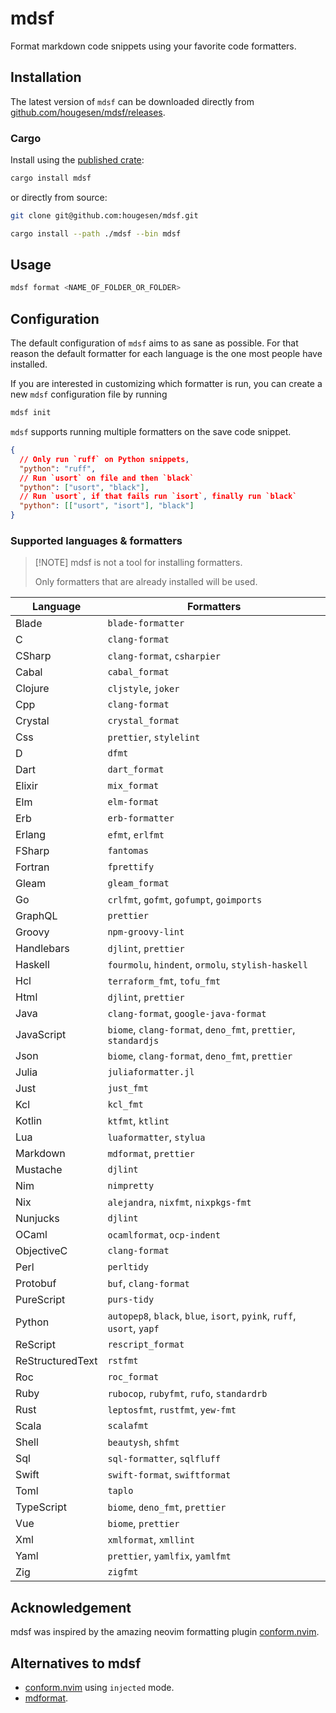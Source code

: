 # mdsf

Format markdown code snippets using your favorite code formatters.

## Installation

The latest version of `mdsf` can be downloaded directly from [github.com/hougesen/mdsf/releases](https://github.com/hougesen/mdsf/releases).

### Cargo

Install using the [published crate](https://crates.io/crates/mdsf):

```sh
cargo install mdsf
```

or directly from source:

```sh
git clone git@github.com:hougesen/mdsf.git

cargo install --path ./mdsf --bin mdsf
```

## Usage

```sh
mdsf format <NAME_OF_FOLDER_OR_FOLDER>
```

## Configuration

The default configuration of `mdsf` aims to as sane as possible. For that reason the default formatter for each language is the one most people have installed.

If you are interested in customizing which formatter is run, you can create a new `mdsf` configuration file by running

```sh
mdsf init
```

`mdsf` supports running multiple formatters on the save code snippet.

```json
{
  // Only run `ruff` on Python snippets,
  "python": "ruff",
  // Run `usort` on file and then `black`
  "python": ["usort", "black"],
  // Run `usort`, if that fails run `isort`, finally run `black`
  "python": [["usort", "isort"], "black"]
}
```

### Supported languages & formatters

> \[!NOTE\]
> mdsf is not a tool for installing formatters.
>
> Only formatters that are already installed will be used.

<!-- START_SECTION:supported-languages -->

| Language         | Formatters                                                             |
| ---------------- | ---------------------------------------------------------------------- |
| Blade            | `blade-formatter`                                                      |
| C                | `clang-format`                                                         |
| CSharp           | `clang-format`, `csharpier`                                            |
| Cabal            | `cabal_format`                                                         |
| Clojure          | `cljstyle`, `joker`                                                    |
| Cpp              | `clang-format`                                                         |
| Crystal          | `crystal_format`                                                       |
| Css              | `prettier`, `stylelint`                                                |
| D                | `dfmt`                                                                 |
| Dart             | `dart_format`                                                          |
| Elixir           | `mix_format`                                                           |
| Elm              | `elm-format`                                                           |
| Erb              | `erb-formatter`                                                        |
| Erlang           | `efmt`, `erlfmt`                                                       |
| FSharp           | `fantomas`                                                             |
| Fortran          | `fprettify`                                                            |
| Gleam            | `gleam_format`                                                         |
| Go               | `crlfmt`, `gofmt`, `gofumpt`, `goimports`                              |
| GraphQL          | `prettier`                                                             |
| Groovy           | `npm-groovy-lint`                                                      |
| Handlebars       | `djlint`, `prettier`                                                   |
| Haskell          | `fourmolu`, `hindent`, `ormolu`, `stylish-haskell`                     |
| Hcl              | `terraform_fmt`, `tofu_fmt`                                            |
| Html             | `djlint`, `prettier`                                                   |
| Java             | `clang-format`, `google-java-format`                                   |
| JavaScript       | `biome`, `clang-format`, `deno_fmt`, `prettier`, `standardjs`          |
| Json             | `biome`, `clang-format`, `deno_fmt`, `prettier`                        |
| Julia            | `juliaformatter.jl`                                                    |
| Just             | `just_fmt`                                                             |
| Kcl              | `kcl_fmt`                                                              |
| Kotlin           | `ktfmt`, `ktlint`                                                      |
| Lua              | `luaformatter`, `stylua`                                               |
| Markdown         | `mdformat`, `prettier`                                                 |
| Mustache         | `djlint`                                                               |
| Nim              | `nimpretty`                                                            |
| Nix              | `alejandra`, `nixfmt`, `nixpkgs-fmt`                                   |
| Nunjucks         | `djlint`                                                               |
| OCaml            | `ocamlformat`, `ocp-indent`                                            |
| ObjectiveC       | `clang-format`                                                         |
| Perl             | `perltidy`                                                             |
| Protobuf         | `buf`, `clang-format`                                                  |
| PureScript       | `purs-tidy`                                                            |
| Python           | `autopep8`, `black`, `blue`, `isort`, `pyink`, `ruff`, `usort`, `yapf` |
| ReScript         | `rescript_format`                                                      |
| ReStructuredText | `rstfmt`                                                               |
| Roc              | `roc_format`                                                           |
| Ruby             | `rubocop`, `rubyfmt`, `rufo`, `standardrb`                             |
| Rust             | `leptosfmt`, `rustfmt`, `yew-fmt`                                      |
| Scala            | `scalafmt`                                                             |
| Shell            | `beautysh`, `shfmt`                                                    |
| Sql              | `sql-formatter`, `sqlfluff`                                            |
| Swift            | `swift-format`, `swiftformat`                                          |
| Toml             | `taplo`                                                                |
| TypeScript       | `biome`, `deno_fmt`, `prettier`                                        |
| Vue              | `biome`, `prettier`                                                    |
| Xml              | `xmlformat`, `xmllint`                                                 |
| Yaml             | `prettier`, `yamlfix`, `yamlfmt`                                       |
| Zig              | `zigfmt`                                                               |

<!-- END_SECTION:supported-languages -->

## Acknowledgement

mdsf was inspired by the amazing neovim formatting plugin [conform.nvim](https://github.com/stevearc/conform.nvim).

## Alternatives to mdsf

- [conform.nvim](https://github.com/stevearc/conform.nvim) using `injected` mode.
- [mdformat](https://github.com/executablebooks/mdformat).
